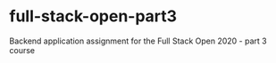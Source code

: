 # full-stack-open-part3
Backend application assignment for the Full Stack Open 2020 - part 3 course
